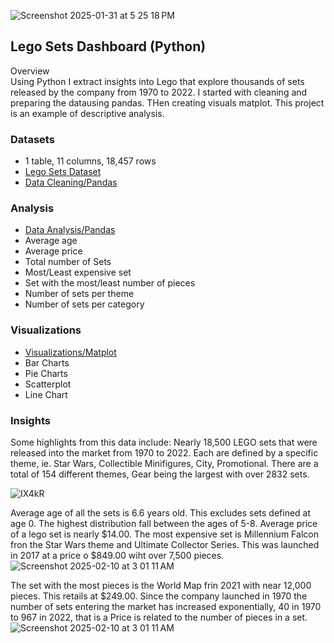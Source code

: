  ![Screenshot 2025-01-31 at 5 25 18 PM](https://github.com/user-attachments/assets/96d75472-01ec-410b-a65e-2d94890d112d)

## Lego Sets Dashboard (Python)
Overview  
Using Python I extract insights into Lego that explore thousands of sets released by the company from 1970 to 2022. I started with cleaning and preparing the datausing pandas. THen creating visuals matplot. This project is an example of descriptive analysis.

### Datasets 
- 1 table, 11 columns, 18,457 rows 
- [Lego Sets Dataset](https://www.kaggle.com/datasets/maggieakarn/lego-dataset)
- [Data Cleaning/Pandas](1-3-lego-clean-pandas.ipynb)

###  Analysis  
- [Data Analysis/Pandas](2-3-lego-analysis-pandas.ipynb)
- Average age
- Average price
- Total number of Sets
- Most/Least expensive set
- Set with the most/least number of pieces
- Number of sets per theme
- Number of sets per category
 
 
###  Visualizations 

- [Visualizations/Matplot](3-3-lego-viz-matplot.ipynb)
- Bar Charts
- Pie Charts
- Scatterplot
- Line Chart


 
### Insights

Some highlights from this data include: Nearly 18,500 LEGO sets that were released into the market from 1970 to 2022. Each are defined by a specific theme, ie. Star Wars, Collectible Minifigures, City, Promotional. There are a total of 154 different themes, Gear being the largest with over 2832 sets.
 
![IX4kR](https://github.com/user-attachments/assets/e5653306-9aae-4249-9239-3874cc4f67cd)


Average age of all the sets is 6.6 years old. This excludes sets defined at age 0. The highest distribution fall between the ages of 5-8. Average price of a lego set is nearly $14.00. The most expensive set is Millennium Falcon fron the Star Wars theme and Ultimate Collector Series. This was launched in 2017 at a price o $849.00 wiht over 7,500 pieces.
![Screenshot 2025-02-10 at 3 01 11 AM](https://github.com/user-attachments/assets/2c8794a1-b8a4-47df-97b4-169e6c694289)


The set with the most pieces is the World Map frin 2021 with near 12,000 pieces. This retails at $249.00. Since the company launched in 1970 the number of sets entering the market has increased exponentially, 40 in 1970 to 967 in 2022, that is a  Price is related to the number of  pieces in a set.
![Screenshot 2025-02-10 at 3 01 11 AM](https://github.com/user-attachments/assets/45407ad1-6fd3-4c9c-b814-dea1e312599b)

 




 
